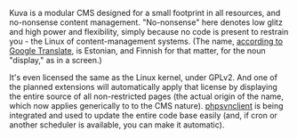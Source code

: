 Kuva is a modular CMS designed for a small footprint in all resources, and no-nonsense content management.  "No-nonsense" here denotes low glitz and high power and flexibility, simply because no code is present to restrain you - the Linux of content-management systems.  (The name, [according to Google Translate](http://translate.google.com/#en|et|display), is Estonian, and Finnish for that matter, for the noun "display," as in a screen.)

It's even licensed the same as the Linux kernel, under GPLv2.  And one of the planned extensions will automatically apply that license by displaying the entire source of all non-restricted pages (the actual origin of the name, which now applies generically to to the CMS nature).  [phpsvnclient](http://code.google.com/p/phpsvnclient/) is being integrated and used to update the entire code base easily (and, if cron or another scheduler is available, you can make it automatic).